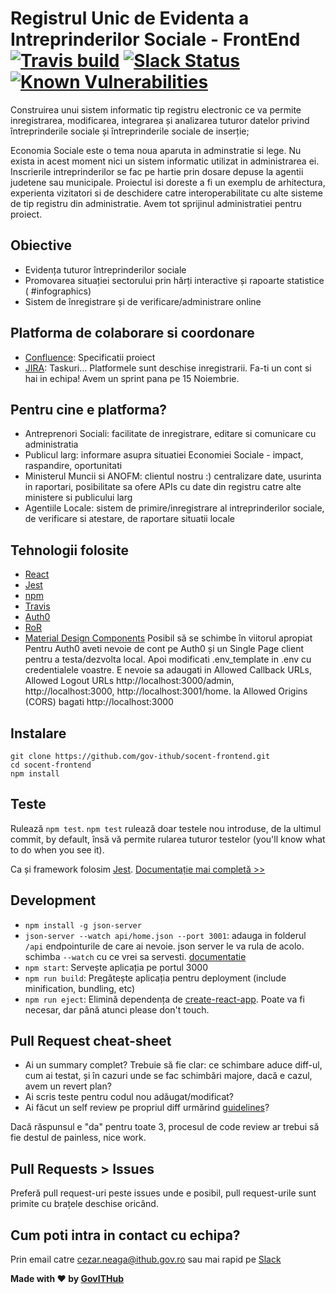 # Registrul Unic de Evidenta a Intreprinderilor Sociale - FrontEnd [![Travis build](https://travis-ci.org/gov-ithub/socent-frontend.svg?branch=master)](https://travis-ci.org/gov-ithub/socent) [![Slack Status](https://govitslack.herokuapp.com/badge.svg)](https://govitslack.herokuapp.com) [![Known Vulnerabilities](https://snyk.io/test/github/gov-ithub/socent-frontend/badge.svg)](https://snyk.io/test/github/gov-ithub/socent-frontend)

Construirea unui sistem informatic tip registru electronic ce va permite inregistrarea, modificarea, integrarea și analizarea tuturor datelor privind întreprinderile sociale și întreprinderile sociale de inserție;

Economia Sociale este o tema noua aparuta in adminstratie si lege. Nu exista in acest moment nici un sistem informatic utilizat in administrarea ei. Inscrierile intreprinderilor se fac pe hartie prin dosare depuse la agentii judetene sau municipale.
Proiectul isi doreste a fi un exemplu de arhitectura, experienta vizitatori si de deschidere catre interoperabilitate cu alte sisteme de tip registru din administratie. Avem tot sprijinul administratiei pentru proiect.

## Obiective
- Evidența tuturor întreprinderilor sociale
- Promovarea situației sectorului prin hărți interactive și rapoarte statistice ( #infographics)
- Sistem de înregistrare și de verificare/administrare online

## Platforma de colaborare si coordonare
- [Confluence](https://contribute.gov.ro/confluence/display/SA/Summary): Specificatii proiect
- [JIRA](https://contribute.gov.ro/jira/browse/SE): Taskuri...
Platformele sunt deschise inregistrarii. Fa-ti un cont si hai in echipa! Avem un sprint pana pe 15 Noiembrie.

## Pentru cine e platforma?
- Antreprenori Sociali: facilitate de inregistrare, editare si comunicare cu administratia
- Publicul larg: informare asupra situatiei Economiei Sociale - impact, raspandire, oportunitati
- Ministerul Muncii si ANOFM: clientul nostru :) centralizare date, usurinta in raportari, posibilitate sa ofere APIs cu date din registru catre alte ministere si publicului larg
- Agentiile Locale: sistem de primire/inregistrare al intreprinderilor sociale, de verificare si atestare, de raportare situatii locale

## Tehnologii folosite
- [React](https://facebook.github.io/react/)
- [Jest](https://facebook.github.io/jest/)
- [npm](https://github.com/npm/npm)
- [Travis](https://travis-ci.org/)
- [Auth0](https://auth0.com)  
- [RoR](http://rubyonrails.org/)  
- [Material Design Components](http://www.material-ui.com)
Posibil să se schimbe în viitorul apropiat
Pentru Auth0 aveti nevoie de cont pe Auth0 și un Single Page client pentru a testa/dezvolta local. Apoi modificati .env_template in .env cu credentialele voastre. E nevoie sa adaugati in Allowed Callback URLs, Allowed Logout URLs http://localhost:3000/admin, http://localhost:3000, http://localhost:3001/home. la Allowed Origins (CORS) bagati http://localhost:3000

## Instalare
```
git clone https://github.com/gov-ithub/socent-frontend.git
cd socent-frontend
npm install
```

## Teste
Rulează `npm test`. `npm test` rulează doar testele nou introduse, de la ultimul commit, by default, însă vă permite rularea tuturor testelor (you'll know what to do when you see it).

Ca și framework folosim [Jest](https://facebook.github.io/jest/). [Documentație mai completă >>](https://github.com/facebookincubator/create-react-app/blob/master/packages/react-scripts/template/README.md#running-tests)

## Development
- `npm install -g json-server`
- `json-server --watch api/home.json --port 3001`: adauga in folderul `/api` endpointurile de care ai nevoie. json server le va rula de acolo. schimba `--watch` cu ce vrei sa servesti. [documentatie](https://github.com/typicode/json-server)
- `npm start`: Servește aplicația pe portul 3000
- `npm run build`: Pregătește aplicația pentru deployment (include minification, bundling, etc)
- `npm run eject`: Elimină dependența de [create-react-app](https://github.com/facebookincubator/create-react-app/). Poate va fi necesar, dar până atunci please don't touch.

## Pull Request cheat-sheet
- Ai un summary complet? Trebuie să fie clar: ce schimbare aduce diff-ul, cum ai testat, și în cazuri unde se fac schimbări majore, dacă e cazul, avem un revert plan?
- Ai scris teste pentru codul nou adăugat/modificat?
- Ai făcut un self review pe propriul diff urmărind [guidelines](https://github.com/gov-ithub/guidelines/blob/master/CODE_REVIEW.md)?

Dacă răspunsul e "da" pentru toate 3, procesul de code review ar trebui să fie destul de painless, nice work.

## Pull Requests > Issues
Preferă pull request-uri peste issues unde e posibil, pull request-urile sunt primite cu brațele deschise oricând.

## Cum poti intra in contact cu echipa?
Prin email catre cezar.neaga@ithub.gov.ro sau mai rapid pe [Slack](https://govithub.slack.com/messages/socent/details/)

**Made with :heart: by [GovITHub](http://ithub.gov.ro)**
